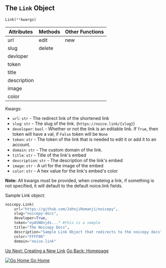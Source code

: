 ## The `Link` Object

```py
Link(**kwargs)
```

| Attributes | Methods | Other Functions |
|------------|---------|-----------------|
| url        | edit    | new             |
| slug       | delete  |                 |
| devloper   |         |                 |
| token      |         |                 |
| title      |         |                 |
| description|         |                 |
| image      |         |                 |
| color      |         |                 |


Kwargs: 
* `url`: `str` - The redirect link of the shortened link
* `slug`: `str` - The slug of the link. (`https://noice.link/{slug}`) 
* `developer`: `bool` - Whether or not the link is an editable link. If `True`, then token will have a val, if `False` token will be `None`
* `token`: `str` - The token of the link that is needed to edit it or add it to an account. 
* `domain`: `str` - The custom domain of the link. 
* `title`: `str` - Title of the link's embed
* `description`: `str` - The description of the link's embed
* `image`: `str` - A url for the image of the embed
* `color`: `str` - A hex value for the link's embed's color

**Note:** All kwargs must be provided, when createing a link, if something is not specified, it will default to the default noice.link fields. 

Sample Link object: 
```py
noicepy.Link(
    url="https://github.com/JohnjiRomanji/noicepy", 
    slug="noicepy-docs", 
    developer=True, 
    token="eyASNOnjds..." #this is a sample
    title="The Noicepy Docs", 
    description="Sample Link Object that redirects to the noicepy docs",
    color="FFFF00"
    domain="noice.link"
```

[Up Next: Creating a New Link](https://johnjiromanji.github.io/noicepy/create)
[Go Back: Homepage](https://johnjiromanji.github.io/noicepy)

[![Go Home](https://cdn4.iconfinder.com/data/icons/pictype-free-vector-icons/16/home-512.png) Go Home](https://johnjiromanji.github.io/noicepy)
